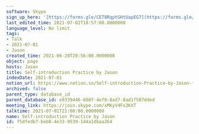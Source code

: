 ```yaml
---
software: Skype
sign_up_here: '[https://forms.gle/CET8RqptGHtUapEG7](https://forms.gle/CET8RqptGHtUapEG7)'
last_edited_time: 2021-07-02T18:57:00.0000000
language_level: No limit
tags:
- Talk
- 2021-07-01
- Jason
created_time: 2021-06-28T20:56:00.0000000
object: page
hosts: Jason
title: Self-introduction Practice by Jason
indexDate: 2021-07-01
notion_url: https://www.notion.so/Self-introduction-Practice-by-Jason-f5dfedb7beb84e339539144a1dbaa264
archived: false
parent_type: database_id
parent_database_id: e9339446-880f-4ef0-8ad7-8ad1f507dded
meeting_link: https://join.skype.com/xMKyV4Fx3KXT
talktime: 2021-07-01T21:00:00.0000000
name: Self-introduction Practice by Jason
id: f5dfedb7-beb8-4e33-9539-144a1dbaa264
---
```







